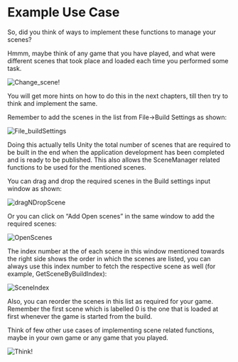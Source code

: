 # Example Use Case

So, did you think of ways to implement these functions to manage your scenes?

Hmmm, maybe think of any game that you have played, and what were different scenes that took place and loaded each time you performed some task.

![Change_scene!](https://media.giphy.com/media/yZf5WeLUsi0JG/giphy.gif)

You will get more hints on how to do this in the next chapters, till then try to think and implement the same.

Remember to add the scenes in the list from File->Build Settings as shown:

![File_buildSettings](https://user-images.githubusercontent.com/44625252/152946574-cf3d12dc-a934-419e-99b5-d31b3493a255.png)

Doing this actually tells Unity the total number of scenes that are required to be built in the end when the application development has been completed and is ready to be published. This also allows the SceneManager related functions to be used for the mentioned scenes.

You can drag and drop the required scenes in the Build settings input window as shown:

![dragNDropScene](https://user-images.githubusercontent.com/44625252/152946640-bccd8b3e-0619-4474-9491-58b1cb554b7a.png)

Or you can click on “Add Open scenes” in the same window to add the required scenes:

![OpenScenes](https://user-images.githubusercontent.com/44625252/152946688-b40e18b6-7d04-4d56-82bb-058019567608.png)

The index number at the of each scene in this window mentioned towards the right side shows the order in which the scenes are listed, you can always use this index number to fetch the respective scene as well (for example, GetSceneByBuildIndex):

![SceneIndex](https://user-images.githubusercontent.com/44625252/152946754-0f32af13-3f0a-452b-86b6-6514e83fcb1c.png)

Also, you can reorder the scenes in this list as required for your game. Remember the first scene which is labelled 0 is the one that is loaded at first whenever the game is started from the build.

Think of few other use cases of implementing scene related functions, maybe in your own game or any game that you played.

![Think!](https://media.giphy.com/media/777Aby0ZetYE8/giphy.gif)
